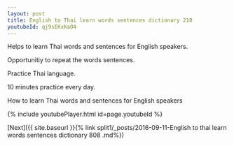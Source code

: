 ```yaml
---
layout: post
title: English to Thai learn words sentences dictionary 218 
youtubeId: qj9sEKxKaO4
---
```

 
 
Helps to learn Thai words and sentences for English speakers.

Opportunitiy to repeat the words sentences. 

Practice Thai language. 
 
10 minutes practice every day. 
 
How to learn Thai words and sentences for English speakers 
 
{% include youtubePlayer.html id=page.youtubeId %}
 
 
[Next]({{ site.baseurl }}{% link  split1/_posts/2016-09-11-English to thai learn words sentences dictionary 808 .md%})
 

